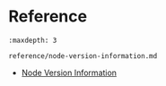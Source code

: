 # Reference

```{toctree}
:maxdepth: 3

reference/node-version-information.md
```

* [Node Version Information](./reference/node-version-information.md)
